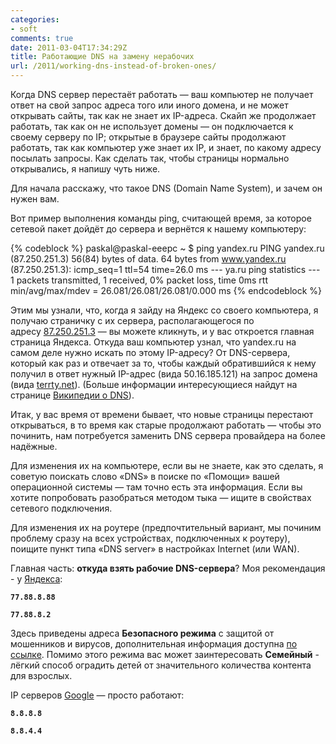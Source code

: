 ```yaml
---
categories:
- soft
comments: true
date: 2011-03-04T17:34:29Z
title: Работающие DNS на замену нерабочих
url: /2011/working-dns-instead-of-broken-ones/
---
```


Когда DNS сервер перестаёт работать — ваш компьютер не получает ответ на  свой запрос адреса того или иного домена, и не может открывать  сайты, так как не знает их IP-адреса. Скайп же продолжает работать, так  как он не использует домены — он подключается к своему серверу по IP; открытые в браузере сайты продолжают работать, так как компьютер уже знает их IP, и знает, по какому адресу посылать запросы. Как сделать так, чтобы страницы нормально открывались, я напишу чуть ниже.

<!--more-->

Для начала расскажу, что такое DNS (Domain Name System), и зачем он нужен вам.

Вот пример выполнения команды ping, считающей время, за которое сетевой пакет дойдёт до сервера и вернётся к нашему компьютеру:

{% codeblock %}
paskal@paskal-eeepc ~ $ ping yandex.ru
PING yandex.ru (87.250.251.3) 56(84) bytes of data.
64 bytes from www.yandex.ru (87.250.251.3): icmp_seq=1 ttl=54 time=26.0 ms
--- ya.ru ping statistics ---
1 packets transmitted, 1 received, 0% packet loss, time 0ms
rtt min/avg/max/mdev = 26.081/26.081/26.081/0.000 ms
{% endcodeblock %}

Этим мы узнали, что, когда я зайду на Яндекс со своего компьютера, я получаю страничку с их сервера, располагающегося по адресу [87.250.251.3](http://87.250.251.3/) — вы можете кликнуть, и у вас откроется главная страница Яндекса. Откуда ваш компьютер узнал, что yandex.ru на самом деле нужно искать по этому IP-адресу? От DNS-сервера, который как раз и отвечает за то, чтобы каждый обратившийся к нему получил в ответ нужный IP-адрес (вида 50.16.185.121) на запрос домена (вида [terrty.net](https://terrty.net/)). (Больше информации интересующиеся найдут на странице [Википедии о DNS](http://ru.wikipedia.org/wiki/DNS)).

Итак, у вас время от времени бывает, что новые страницы перестают открываться, в то время как старые продолжают работать — чтобы это починить, нам потребуется заменить DNS сервера провайдера на более надёжные.

Для изменения их на компьютере, если вы не знаете, как это сделать, я советую поискать слово «DNS» в поиске по «Помощи» вашей операционной системы — там точно есть эта информация. Если вы хотите попробовать разобраться методом тыка — ищите в свойствах сетевого подключения.

Для изменения их на роутере (предпочтительный вариант, мы починим проблему сразу на всех устройствах, подключенных к роутеру), поищите пункт типа «DNS server» в настройках Internet (или WAN).

Главная часть: **откуда взять рабочие DNS-сервера**? Моя рекомендация - у [Яндекса](https://dns.yandex.ru/ "Яндекс.DNS"):

**`77.88.8.88`**

**`77.88.8.2`**

Здесь приведены адреса **Безопасного режима** с защитой от мошенников и вирусов, дополнительная информация доступна [по ссылке](https://dns.yandex.ru/advanced/ "Технические подробности"). Помимо этого режима вас может заинтересовать **Семейный** - лёгкий способ оградить детей от значительного количества контента для взрослых.

IP серверов [Google](https://developers.google.com/speed/public-dns/docs/using?csw=1) — просто работают:

**`8.8.8.8`**

**`8.8.4.4`**
